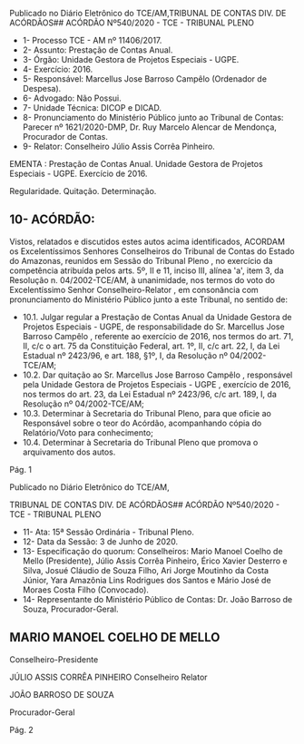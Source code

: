 Publicado  no  Diário  Eletrônico do TCE/AM,TRIBUNAL DE CONTAS DIV. DE ACÓRDÃOS## ACÓRDÃO Nº540/2020 - TCE - TRIBUNAL PLENO

- 1- Processo TCE - AM nº 11406/2017.
- 2- Assunto: Prestação de Contas Anual.
- 3- Órgão: Unidade Gestora de Projetos Especiais - UGPE.
- 4- Exercício: 2016.
- 5- Responsável: Marcellus Jose Barroso Campêlo (Ordenador de Despesa).
- 6- Advogado: Não Possui.
- 7- Unidade Técnica: DICOP e DICAD.
- 8- Pronunciamento  do  Ministério  Público  junto  ao  Tribunal  de  Contas: Parecer  nº 1621/2020-DMP, Dr. Ruy Marcelo Alencar de Mendonça, Procurador de Contas.
- 9- Relator: Conselheiro Júlio Assis Corrêa Pinheiro.

EMENTA : Prestação  de  Contas  Anual.  Unidade Gestora  de  Projetos  Especiais  -  UGPE.  Exercício de 2016.

Regularidade. Quitação. Determinação.

## 10-  ACÓRDÃO:

Vistos, relatados e discutidos estes autos acima identificados, ACORDAM os Excelentíssimos Senhores Conselheiros do Tribunal de Contas do Estado do Amazonas, reunidos em Sessão do Tribunal Pleno , no exercício da competência atribuída pelos arts. 5º, II e 11, inciso III, alínea 'a', item 3, da Resolução n. 04/2002-TCE/AM, à unanimidade, nos termos do voto do Excelentíssimo Senhor Conselheiro-Relator , em consonância com pronunciamento do Ministério Público junto a este Tribunal, no sentido de:

- 10.1. Julgar  regular a  Prestação  de  Contas  Anual  da  Unidade  Gestora  de Projetos Especiais - UGPE, de responsabilidade do Sr. Marcellus Jose Barroso Campêlo , referente ao exercício de 2016, nos termos do art. 71, II,  c/c  o  art.  75  da  Constituição  Federal,  art.  1º,  II,  c/c  art.  22,  I,  da  Lei Estadual nº 2423/96, e art. 188, §1º, I, da Resolução nº 04/2002-TCE/AM;
- 10.2. Dar  quitação ao Sr.  Marcellus  Jose  Barroso  Campêlo ,  responsável pela Unidade Gestora de Projetos Especiais - UGPE , exercício de 2016, nos  termos  do  art.  23,  da  Lei  Estadual  nº  2423/96,  c/c  art.  189,  I,  da Resolução nº 04/2002-TCE/AM;
- 10.3. Determinar à Secretaria do Tribunal Pleno, para que oficie ao Responsável sobre o teor do Acórdão, acompanhando cópia do Relatório/Voto para conhecimento;
- 10.4. Determinar à Secretaria do Tribunal Pleno que promova o arquivamento dos autos.

Pág. 1

Publicado  no  Diário  Eletrônico do TCE/AM,

TRIBUNAL DE CONTAS DIV. DE ACÓRDÃOS## ACÓRDÃO Nº540/2020 - TCE - TRIBUNAL PLENO

- 11-  Ata: 15ª Sessão Ordinária - Tribunal Pleno.
- 12-  Data da Sessão: 3 de Junho de 2020.
- 13-  Especificação do quorum: Conselheiros: Mario Manoel Coelho de Mello (Presidente), Júlio Assis Corrêa Pinheiro, Érico Xavier Desterro e Silva, Josué Cláudio de Souza Filho, Ari Jorge Moutinho da Costa Júnior, Yara Amazônia Lins Rodrigues dos Santos e Mário José de Moraes Costa Filho (Convocado).
- 14-  Representante  do  Ministério  Público  de  Contas: Dr. João  Barroso  de  Souza, Procurador-Geral.

## MARIO MANOEL COELHO DE MELLO

Conselheiro-Presidente

JÚLIO ASSIS CORRÊA PINHEIRO Conselheiro Relator

JOÃO BARROSO DE SOUZA

Procurador-Geral

Pág. 2